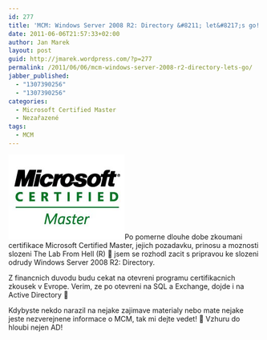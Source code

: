 ```yaml
---
id: 277
title: 'MCM: Windows Server 2008 R2: Directory &#8211; let&#8217;s go!'
date: 2011-06-06T21:57:33+02:00
author: Jan Marek
layout: post
guid: http://jmarek.wordpress.com/?p=277
permalink: /2011/06/06/mcm-windows-server-2008-r2-directory-lets-go/
jabber_published:
  - "1307390256"
  - "1307390256"
categories:
  - Microsoft Certified Master
  - Nezařazené
tags:
  - MCM
---
```

[<img class="alignleft size-full wp-image-278" title="MCM" src="/wp-content/uploads/2011/06/microsoft_certified_master.jpg" alt="" width="232" height="170" />](/wp-content/uploads/2011/06/microsoft_certified_master.jpg)Po pomerne dlouhe dobe zkoumani certifikace Microsoft Certified Master, jejich pozadavku, prinosu a moznosti slozeni The Lab From Hell (R) 🙂 jsem se rozhodl zacit s pripravou ke slozeni odrudy Windows Server 2008 R2: Directory.

Z financnich duvodu budu cekat na otevreni programu certifikacnich zkousek v Evrope. Verim, ze po otevreni na SQL a Exchange, dojde i na Active Directory 🙂

Kdybyste nekdo narazil na nejake zajimave materialy nebo mate nejake jeste nezverejnene informace o MCM, tak mi dejte vedet! 🙂 Vzhuru do hloubi nejen AD!

